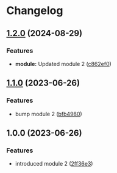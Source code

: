 # Changelog

## [1.2.0](https://github.com/ekkinox/go-modules/compare/module2/v1.1.0...module2/v1.2.0) (2024-08-29)


### Features

* **module:** Updated module 2 ([c862ef0](https://github.com/ekkinox/go-modules/commit/c862ef0ddf0cf6ccd6dc1b7e9fb303e10d6f988f))

## [1.1.0](https://github.com/ekkinox/go-modules/compare/module2/v1.0.0...module2/v1.1.0) (2023-06-26)


### Features

* bump module 2 ([bfb4980](https://github.com/ekkinox/go-modules/commit/bfb49809f860e19eef049885a977b144c74e2e6c))

## 1.0.0 (2023-06-26)


### Features

* introduced module 2 ([2ff36e3](https://github.com/ekkinox/go-modules/commit/2ff36e3e94a4e606a3246261f04a01145416e891))
